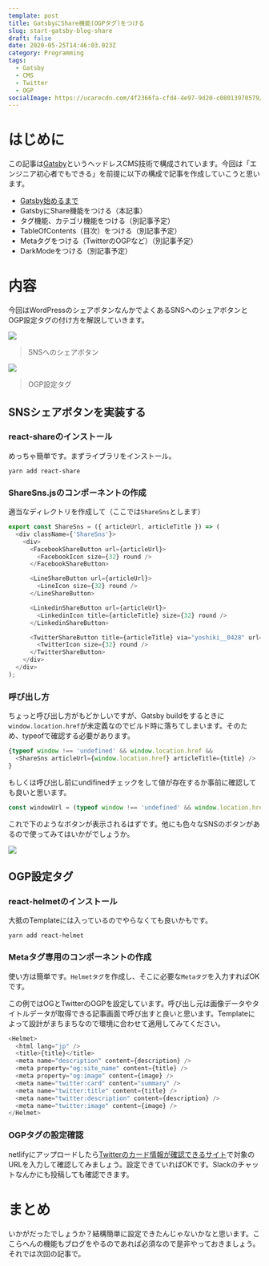 ```yaml
---
template: post
title: GatsbyにShare機能(OGPタグ)をつける
slug: start-gatsby-blog-share
draft: false
date: 2020-05-25T14:46:03.023Z
category: Programming
tags:
  - Gatsby
  - CMS
  - Twitter
  - OGP
socialImage: https://ucarecdn.com/4f2366fa-cfd4-4e97-9d20-c08013970579/-/preview/-/enhance/50/
---
```

# はじめに

この記事は[Gatsby](https://www.gatsbyjs.org/)というヘッドレスCMS技術で構成されています。今回は「エンジニア初心者でもできる」を前提に以下の構成で記事を作成していこうと思います。

* [Gatsby始めるまで](https://tech-blog.yoshikiohashi.dev/posts/start-gatsby-blog/)
* GatsbyにShare機能をつける（本記事）
* タグ機能、カテゴリ機能をつける（別記事予定）
* TableOfContents（目次）をつける（別記事予定）
* Metaタグをつける（TwitterのOGPなど）（別記事予定）
* DarkModeをつける（別記事予定）

# 内容

今回はWordPressのシェアボタンなんかでよくあるSNSへのシェアボタンとOGP設定タグの付け方を解説していきます。

![](https://ucarecdn.com/448302fd-7d6b-4bf9-bb9e-ca78f105e256/)

> SNSへのシェアボタン

![](https://ucarecdn.com/71337559-8dae-4f19-afe4-10c1115ce6f1/)

> OGP設定タグ

## SNSシェアボタンを実装する

### react-shareのインストール

めっちゃ簡単です。まずライブラリをインストール。
```
yarn add react-share
```

### ShareSns.jsのコンポーネントの作成

適当なディレクトリを作成して（ここでは`ShareSns`とします）

```javascript
export const ShareSns = ({ articleUrl, articleTitle }) => (
  <div className={'ShareSns'}>
    <div>
      <FacebookShareButton url={articleUrl}>
        <FacebookIcon size={32} round />
      </FacebookShareButton>

      <LineShareButton url={articleUrl}>
        <LineIcon size={32} round />
      </LineShareButton>

      <LinkedinShareButton url={articleUrl}>
        <LinkedinIcon title={articleTitle} size={32} round />
      </LinkedinShareButton>

      <TwitterShareButton title={articleTitle} via="yoshiki__0428" url={articleUrl}>
        <TwitterIcon size={32} round />
      </TwitterShareButton>
    </div>
  </div>
);
```

### 呼び出し方

ちょっと呼び出し方がもどかしいですが、Gatsby buildをするときに`window.location.href`が未定義なのでビルド時に落ちてしまいます。そのため、typeofで確認する必要があります。

```js
{typeof window !== 'undefined' && window.location.href &&
  <ShareSns articleUrl={window.location.href} articleTitle={title} />
}
```

もしくは呼び出し前にundifinedチェックをして値が存在するか事前に確認しても良いと思います。

```js
const windowUrl = (typeof window !== 'undefined' && window.location.href) ? window : '';
```

これで下のようなボタンが表示されるはずです。他にも色々なSNSのボタンがあるので使ってみてはいかがでしょうか。

![](https://ucarecdn.com/448302fd-7d6b-4bf9-bb9e-ca78f105e256/)

## OGP設定タグ

### react-helmetのインストール

大抵のTemplateには入っているのでやらなくても良いかもです。
```
yarn add react-helmet
```

### Metaタグ専用のコンポーネントの作成

使い方は簡単です。`Helmetタグ`を作成し、そこに必要な`Metaタグ`を入力すればOKです。

この例ではOGとTwitterのOGPを設定しています。呼び出し元は画像データやタイトルデータが取得できる記事画面で呼び出すと良いと思います。Templateによって設計がまちまちなので環境に合わせて適用してみてください。
```js
<Helmet>
  <html lang="jp" />
  <title>{title}</title>
  <meta name="description" content={description} />
  <meta property="og:site_name" content={title} />
  <meta property="og:image" content={image} />
  <meta name="twitter:card" content="summary" />
  <meta name="twitter:title" content={title} />
  <meta name="twitter:description" content={description} />
  <meta name="twitter:image" content={image} />
</Helmet>
```

### OGPタグの設定確認

netlifyにアップロードしたら[Twitterのカード情報が確認できるサイト](https://ogp.buta3.net/)で対象のURLを入力して確認してみましょう。設定できていればOKです。Slackのチャットなんかにも投稿しても確認できます。

# まとめ

いかがだったでしょうか？結構簡単に設定できたんじゃないかなと思います。ここらへんの機能もブログをやるのであれば必須なので是非やっておきましょう。それでは次回の記事で。

